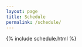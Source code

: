 ```yaml
---
layout: page
title: Schedule
permalink: /schedule/
---
```


<div class="module-box">
{% include schedule.html %}
</div>
